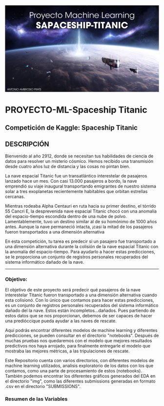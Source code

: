 ![](https://github.com/ABAmbros/Proyecto_ML/blob/main/header.jpg)
# PROYECTO-ML-Spaceship Titanic
## **Competición de Kaggle: Spaceship Titanic**

## **DESCRIPCIÓN**

Bienvenido al año 2912, donde se necesitan tus habilidades de ciencia de datos para resolver un misterio cósmico. Hemos recibido una transmisión desde cuatro años luz de distancia y las cosas no pintan bien.

La nave espacial Titanic fue un transatlántico interestelar de pasajeros lanzado hace un mes. Con casi 13.000 pasajeros a bordo, la nave emprendió su viaje inaugural transportando emigrantes de nuestro sistema solar a tres exoplanetas recientemente habitables que orbitan estrellas cercanas.

Mientras rodeaba Alpha Centauri en ruta hacia su primer destino, el tórrido 55 Cancri E, la desprevenida nave espacial Titanic chocó con una anomalía del espacio-tiempo escondida dentro de una nube de polvo. Lamentablemente, tuvo un destino similar al de su homónimo de 1000 años antes. Aunque la nave permaneció intacta, ¡casi la mitad de los pasajeros fueron transportados a una dimensión alternativa

En esta competición, tu tarea es predecir si un pasajero fue transportado a una dimensión alternativa durante la colisión de la nave espacial Titanic con la anomalía del espacio-tiempo. Para ayudarlo a hacer estas predicciones, se le proporciona un conjunto de registros personales recuperados del sistema informático dañado de la nave.

___
### **Objetivo:**

El objetivo de este proyecto será predecir qué pasajeros de la nave interestelar Titanic fueron transportado a una dimensión alternativa cuando esta colisionó. Con lo único que contamos para hacer estas predicciones, es un conjunto de registros personales recuperados del sistema informático dañado del la nave. Estos están incompletos...dañados. Pues partiendo de estos datos que se nos proporcionan, debemos de ser capaces de hacer una predióccique pueda ayudar a las naves de rescate.

Aquí podrás encontrar diferentes modelos de machine learning y diferentes predicciones, se pueden consultar en el directorio "notebooks". Después de muchas pruebas nos quedaremos con el modelo que mejores resultados predictivos nos haya arrojado, para finalmente entregarle el modelo que mostraba las mejores métricas, a las tripulaciones de rescate. 

Este Repositorio cuenta con varios directorios, con diferentes modelos de machine learning utilizados, analisis exploratorio de los datos con los que contamos, como una parte de procesamiento de estos (notebooks). También podemos encontrar los diferentes gráficos generados del EDA en el directorio "img", como las diferentes submissions generadas en formato .csv en el directorio "SUBMISSIONS".

### **Resumen de las Variables**

